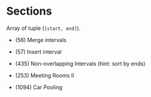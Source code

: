 # Sections
Array of tuple (`[start, end]`).

- (56) Merge intervals
- (57) Insert interval
- (435) Non-overlapping Intervals (hint: sort by ends)

- (253) Meeting Rooms II
- (1094) Car Pooling